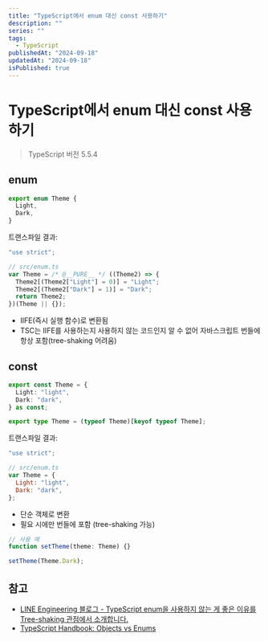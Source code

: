```yaml
---
title: "TypeScript에서 enum 대신 const 사용하기"
description: ""
series: ""
tags:
  - TypeScript
publishedAt: "2024-09-18"
updatedAt: "2024-09-18"
isPublished: true
---
```


# TypeScript에서 enum 대신 const 사용하기

> TypeScript 버전 5.5.4

## enum

```ts
export enum Theme {
  Light,
  Dark,
}
```

트랜스파일 결과:

```js
"use strict";

// src/enum.ts
var Theme = /* @__PURE__ */ ((Theme2) => {
  Theme2[(Theme2["Light"] = 0)] = "Light";
  Theme2[(Theme2["Dark"] = 1)] = "Dark";
  return Theme2;
})(Theme || {});
```

- IIFE(즉시 실행 함수)로 변환됨
- TSC는 IIFE를 사용하는지 사용하지 않는 코드인지 알 수 없어 자바스크립트 번들에 항상 포함(tree-shaking 어려움)

## const

```ts
export const Theme = {
  Light: "light",
  Dark: "dark",
} as const;

export type Theme = (typeof Theme)[keyof typeof Theme];
```

트랜스파일 결과:

```js
"use strict";

// src/enum.ts
var Theme = {
  Light: "light",
  Dark: "dark",
};
```

- 단순 객체로 변환
- 필요 시에만 번들에 포함 (tree-shaking 가능)

```ts
// 사용 예
function setTheme(theme: Theme) {}

setTheme(Theme.Dark);
```

## 참고

- [LINE Engineering 블로그 - TypeScript enum을 사용하지 않는 게 좋은 이유를 Tree-shaking 관점에서 소개합니다.](https://engineering.linecorp.com/ko/blog/typescript-enum-tree-shaking)
- [TypeScript Handbook: Objects vs Enums](https://www.typescriptlang.org/docs/handbook/enums.html#objects-vs-enums)
